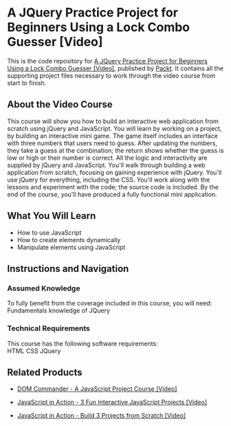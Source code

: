 # A JQuery Practice Project for Beginners Using a Lock Combo Guesser [Video]
This is the code repository for [A JQuery Practice Project for Beginners Using a Lock Combo Guesser [Video]](https://www.packtpub.com/web-development/jquery-practice-project-beginners-using-lock-combo-guesser-video?utm_source=github&utm_medium=repository&utm_campaign=9781789612318), published by [Packt](https://www.packtpub.com/?utm_source=github). It contains all the supporting project files necessary to work through the video course from start to finish.
## About the Video Course
This course will show you how to build an interactive web application from scratch using jQuery and JavaScript. You will learn by working on a project, by building an interactive mini game. The game itself includes an interface with three numbers that users need to guess. After updating the numbers, they take a guess at the combination; the return shows whether the guess is low or high or their number is correct. All the logic and interactivity are supplied by jQuery and JavaScript. You'll walk through building a web application from scratch, focusing on gaining experience with jQuery. You'll use jQuery for everything, including the CSS. You'll work along with the lessons and experiment with the code; the source code is included. By the end of the course, you'll have produced a fully functional mini application.

<H2>What You Will Learn</H2>
<DIV class=book-info-will-learn-text>
<UL>
<LI>How to use JavaScript 
<LI>How to create elements dynamically 
<LI>Manipulate elements using JavaScript </LI></UL></DIV>

## Instructions and Navigation
### Assumed Knowledge
To fully benefit from the coverage included in this course, you will need:<br/>
Fundamentals knowledge of JQuery
### Technical Requirements
This course has the following software requirements:<br/>
HTML
CSS
JQuery

## Related Products
* [DOM Commander - A JavaScript Project Course [Video]](https://www.packtpub.com/application-development/dom-commander-javascript-project-course-video?utm_source=github&utm_medium=repository&utm_campaign=9781838824037)

* [JavaScript in Action - 3 Fun Interactive JavaScript Projects [Video]](https://www.packtpub.com/application-development/javascript-action-3-fun-interactive-javascript-projects-video?utm_source=github&utm_medium=repository&utm_campaign=9781838824273)

* [JavaScript in Action - Build 3 Projects from Scratch [Video]](https://www.packtpub.com/application-development/javascript-action-build-3-projects-scratch-video?utm_source=github&utm_medium=repository&utm_campaign=9781838820268)

